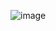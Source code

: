 ![image](https://github.com/hieuhv0601/CodingProject2022/assets/115872790/7064bbe6-18d7-4dd0-8267-29f3bb4854ca)
